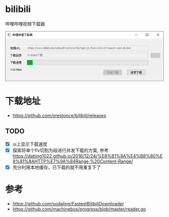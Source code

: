 # bilibili
哔哩哔哩视频下载器

![screenshot.png](image/screenshot.png)

# 下载地址
* https://github.com/orestonce/bilibili/releases


## TODO
* [x] ui上显示下载速度
* [x] 探索将单个flv切割为段进行并发下载的方案, 参考 https://dabing1022.github.io/2016/12/24/%E8%81%8A%E4%B8%80%E8%81%8AHTTP%E7%9A%84Range,%20Content-Range/
* [x] 充分利用本地缓存，已下载的就不用重复下了

# 参考
* https://github.com/sodaling/FastestBilibiliDownloader
* https://github.com/machinebox/progress/blob/master/reader.go